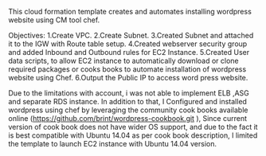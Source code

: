 This cloud formation template creates and automates installing wordpress website using CM tool chef.

Objectives:
1.Create VPC.
2.Create Subnet.
3.Created Subnet and attached it to the IGW with Route table setup.
4.Created webserver security group and added Inbound and Outbound rules for EC2 Instance.
5.Created User data scripts, to allow EC2 instance to automatically download or clone required packages or cooks books to automate installation of wordpress website using Chef.
6.Output the Public IP to access word press website.


Due to the limitations with account, i was not able to implement ELB ,ASG and separate RDS instance. In addition to that, I Configured and installed wordpress using chef by leveraging the community cook books available online (https://github.com/brint/wordpress-cookbook.git ), Since current version of cook book does not have wider OS support, and due to the fact it is best compatible with Ubuntu 14.04 as per cook book description, I limited the template to launch EC2 instance with Ubuntu 14.04 version.

